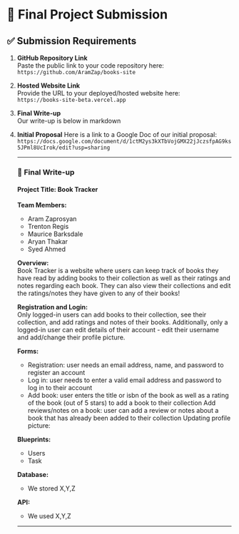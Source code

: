 # 🚀 Final Project Submission

## ✅ Submission Requirements

1. **GitHub Repository Link**  
   Paste the public link to your code repository here:  
   `https://github.com/AramZap/books-site`

2. **Hosted Website Link**  
   Provide the URL to your deployed/hosted website here:  
   `https://books-site-beta.vercel.app`

3. **Final Write-up**  
   Our write-up is below in markdown

4. **Initial Proposal**
   Here is a link to a Google Doc of our initial proposal:
   `https://docs.google.com/document/d/1ctM2ys3kXTbVojGMX22jJczsfpAG9ks5JPml8UcIrok/edit?usp=sharing`

   ---
   ### 📝 Final Write-up

   #### Project Title: Book Tracker

   **Team Members:**  
   - Aram Zaprosyan
   - Trenton Regis 
   - Maurice Barksdale
   - Aryan Thakar
   - Syed Ahmed

   **Overview:**  
   Book Tracker is a website where users can keep track of books they have read by adding books to their collection as well as their ratings and notes regarding each book. They can also view their collections and edit the ratings/notes they have given to any of their books!

   **Registration and Login:**  
   Only logged-in users can add books to their collection, see their collection, and add ratings and notes of their books. Additionally, only a logged-in user can edit details of their account - edit their username and add/change their profile picture.

   **Forms:**  
   - Registration: user needs an email address, name, and password to register an account
   - Log in: user needs to enter a valid email address and password to log in to their account
   - Add book: user enters the title or isbn of the book as well as a rating of the book (out of 5 stars) to add a book to their collection
Add reviews/notes on a book: user can add a review or notes about a book that has already been added to their collection
Updating profile picture: 


   **Blueprints:**  
   - Users 
   - Task

   **Database:**
   -  We stored X,Y,Z
  
   **API:**
   - We used X,Y,Z

   ---
